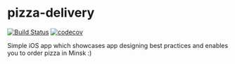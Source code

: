 # pizza-delivery
[![Build Status](https://travis-ci.org/i-karpov/pizza-delivery.svg?branch=project-setup)](https://travis-ci.org/i-karpov/pizza-delivery)
[![codecov](https://codecov.io/gh/i-karpov/pizza-delivery/branch/project-setup/graph/badge.svg)](https://codecov.io/gh/i-karpov/pizza-delivery)

Simple iOS app which showcases app designing best practices and enables you to order pizza in Minsk :)
